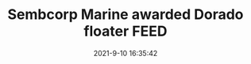 ---
"title": "Sembcorp Marine awarded Dorado floater FEED"
"date": "2021-9-10 16:35:42"
"feed_name": "OFFSHOREMAG"
"feed_website": "https://www.offshore-mag.com/"
"feed_rss": "https://www.offshore-mag.com/__rss/website-scheduled-content.xml?input=%7B%22sectionAlias%22%3A%22home%22%7D"
"link": "https://www.offshore-mag.com/rigs-vessels/article/14210117/sembcorp-marine-awarded-dorado-fpso-feed"
"file": "_posts/1-1-2021-a1775b2e658431e5d8c40532953d6349bf179283.md"
"accident": "0"
"drilling": "0"
---